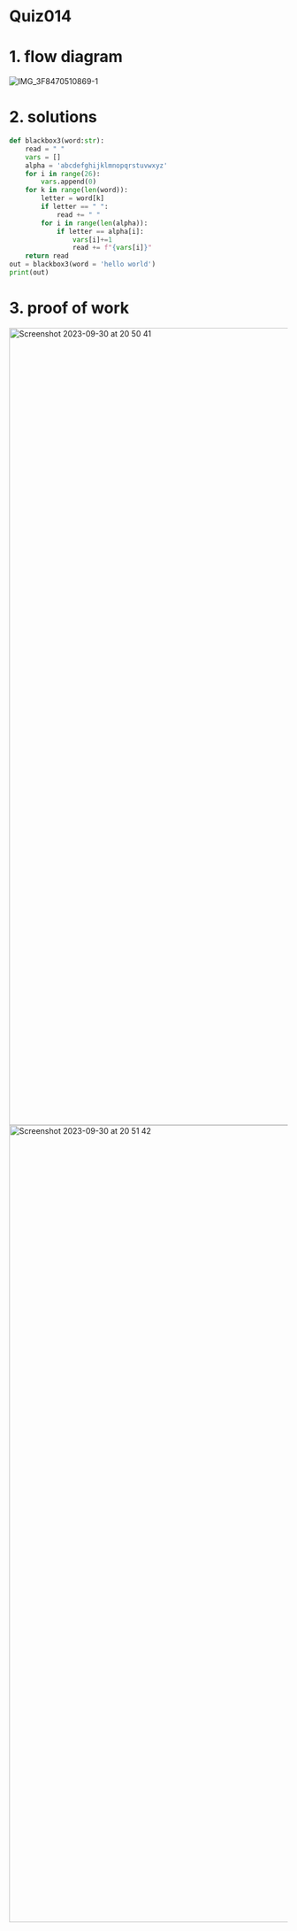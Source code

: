 # Quiz014

# 1. flow diagram


![IMG_3F8470510869-1](https://github.com/Rokyyz/unit-1CS/assets/134658259/96ddd0a1-6dae-493a-b57f-b79cc2b6cc83)



# 2. solutions


```.py
def blackbox3(word:str):
    read = " "
    vars = []
    alpha = 'abcdefghijklmnopqrstuvwxyz'
    for i in range(26):
        vars.append(0)
    for k in range(len(word)):
        letter = word[k]
        if letter == " ":
            read += " "
        for i in range(len(alpha)):
            if letter == alpha[i]:
                vars[i]+=1
                read += f"{vars[i]}"
    return read
out = blackbox3(word = 'hello world')
print(out)

```
# 3. proof of work
<img width="1440" alt="Screenshot 2023-09-30 at 20 50 41" src="https://github.com/Rokyyz/unit-1CS/assets/134658259/294422d8-5044-4b4f-a1cb-0589385429aa">


<img width="1440" alt="Screenshot 2023-09-30 at 20 51 42" src="https://github.com/Rokyyz/unit-1CS/assets/134658259/b289976a-d9f0-4d8c-9895-200c49ef2e35">
